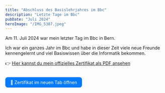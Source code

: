 ```yaml
---
title: "Abschluss des Basislehrjahres im Bbc"
description: "Letzte Tage im Bbc"
pubDate: "Juli 2024"
heroImage: "/IMG_5387.jpeg"
---
```


Am 11. Juli 2024 war mein letzter Tag im Bbc in Bern.

Ich war ein ganzes Jahr im Bbc und habe in dieser Zeit viele neue Freunde kennengelernt und viel Basiswissen über die Informatik bekommen.

👉 [Hier kannst du mein offizielles Zertifikat als PDF ansehen](/Zertifikat-Basisausbildung-Fynn-Hofmann-2024.pdf)

<a href="/Zertifikat-Basisausbildung-Fynn-Hofmann-2024.pdf" target="_blank" style="display: inline-block; margin-top: 1rem; padding: 0.5rem 1rem; background-color: #007aff; color: white; text-decoration: none; border-radius: 0.5rem;">
  📄 Zertifikat im neuen Tab öffnen
</a>
